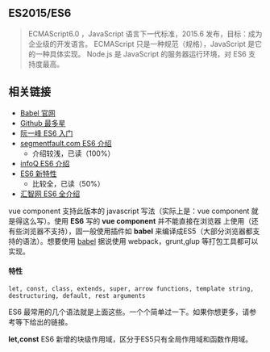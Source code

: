 ##      ES2015/ES6
> ECMAScript6.0 ，JavaScript 语言下一代标准，2015.6 发布，目标：成为企业级的开发语言。
> ECMAScript 只是一种规范（规格），JavaScript 是它的一种具体实现。
> Node.js 是 JavaScript 的服务器运行环境，对 ES6 支持度最高。


##      相关链接
* [Babel 官网](https://babeljs.io/docs/learn-es2015/)
* [Github 最多星](https://github.com/lukehoban/es6features)
* [阮一峰 ES6 入门](http://es6.ruanyifeng.com/?search=export&x=0&y=0)
* [segmentfault.com ES6 介绍](https://segmentfault.com/a/1190000002904199)
    - 介绍较浅，已读（100%）
* [infoQ ES6 介绍](http://www.infoq.com/cn/articles/es6-in-depth-an-introduction)
* [ES6 新特性](http://www.cnblogs.com/Wayou/p/es6_new_features.html)
    - 比较全，已读（50%）
* [汇智网 ES6 全介绍](http://www.hubwiz.com/course/5594e91ac086935f4a6fb8ef/)

vue component 支持此版本的 javascript 写法（实际上是：vue component 就是得这么写）。使用 **ES6** 写的 **vue component** 并不能直接在浏览器
上使用（还有些浏览器不支持），固一般使用插件如 **babel** 来编译成ES5（大部分浏览器都支持的语法）。想要使用 [babel](https://babeljs.io/docs/learn-es2015/)
据说使用 webpack，grunt,glup 等打包工具都可以实现。

#### 特性
```
let, const, class, extends, super, arrow functions, template string, destructuring, default, rest arguments
```
ES6 最常用的几个语法就是上面这些。一个个简单过一下。如果你想更多，请参考等下给出的链接。

**let,const**
ES6 新增的块级作用域，区分于ES5只有全局作用域和函数作用域。



